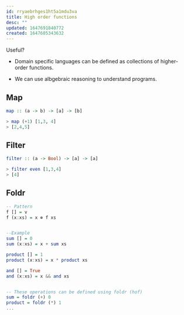 ```yaml
---
id: rryaebrhges1ht5a1mdu3va
title: High order functions
desc: ""
updated: 1647691840772
created: 1647605343632
---
```


Useful?

- Domain specific languages can be defined as collections of higher-order functions.

- We can use albgebraic reasoning to understand programs.

## Map

```hs
map :: (a -> b) -> [a] -> [b]

> map (+1) [1,3, 4]
> [2,4,5]
```

## Filter

```hs
filter :: (a -> Bool) -> [a] -> [a]

> filter even [1,3,4]
> [4]
```

## Foldr

```hs
-- Pattern
f [] = v
f (x:xs) = x ⊕ f xs


--Example
sum [] = 0
sum (x:xs) = x + sum xs

product [] = 1
product (x:xs) = x * product xs

and [] = True
and (x:xs) = x && and xs


-- These operations can be defined using foldr (hof)
sum = foldr (+) 0
product = foldr (*) 1
...
```
